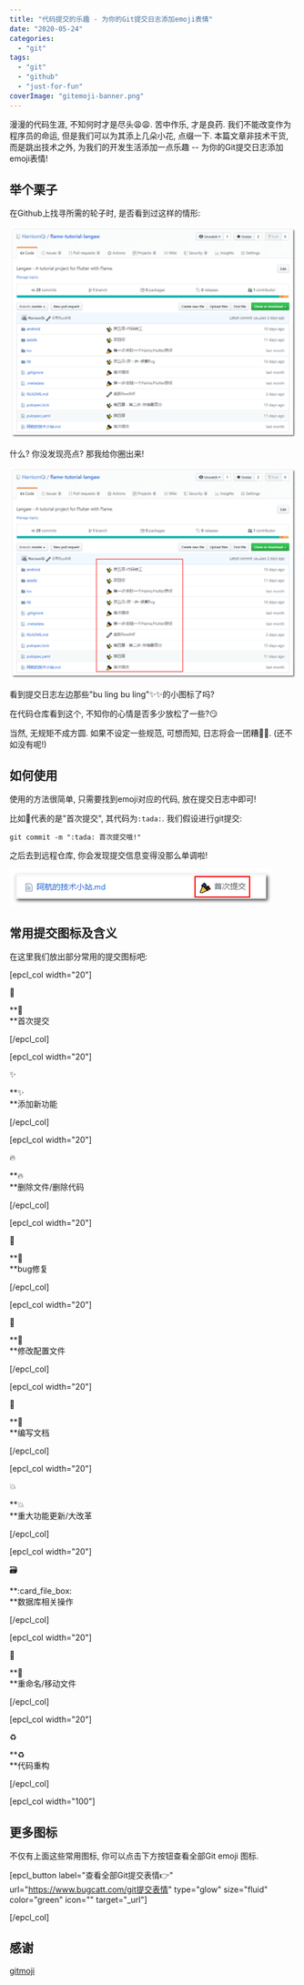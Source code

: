 ```yaml
---
title: "代码提交的乐趣 - 为你的Git提交日志添加emoji表情"
date: "2020-05-24"
categories: 
  - "git"
tags: 
  - "git"
  - "github"
  - "just-for-fun"
coverImage: "gitemoji-banner.png"
---
```


漫漫的代码生涯, 不知何时才是尽头😩😩. 苦中作乐, 才是良药. 我们不能改变作为程序员的命运, 但是我们可以为其添上几朵小花, 点缀一下. 本篇文章非技术干货, 而是跳出技术之外, 为我们的开发生活添加一点乐趣 -- 为你的Git提交日志添加emoji表情!

## 举个栗子

在Github上找寻所需的轮子时, 是否看到过这样的情形:

![](images/Git提交表情-01.png)

什么? 你没发现亮点? 那我给你圈出来!

![](images/Git提交表情-02.png)

看到提交日志左边那些"bu ling bu ling"✨✨的小图标了吗?

在代码仓库看到这个, 不知你的心情是否多少放松了一些?😏

当然, 无规矩不成方圆. 如果不设定一些规范, 可想而知, 日志将会一团糟🤯🤯. (还不如没有呢!)

## 如何使用

使用的方法很简单, 只需要找到emoji对应的代码, 放在提交日志中即可!

比如🎉代表的是"首次提交", 其代码为`:tada:`. 我们假设进行git提交:

```
git commit -m ":tada: 首次提交哦!"
```

之后去到远程仓库, 你会发现提交信息变得没那么单调啦!

![](images/Git提交表情-03.png)

## 常用提交图标及含义

在这里我们放出部分常用的提交图标吧:

\[epcl\_col width="20"\]

🎉

**:tada:  
**首次提交

\[/epcl\_col\]

\[epcl\_col width="20"\]

✨

**:sparkles:  
**添加新功能

\[/epcl\_col\]

\[epcl\_col width="20"\]

🔥

**:fire:  
**删除文件/删除代码

\[/epcl\_col\]

\[epcl\_col width="20"\]

🐛

**:bug:  
**bug修复

\[/epcl\_col\]

\[epcl\_col width="20"\]

🔧

**:wrench:  
**修改配置文件

\[/epcl\_col\]

\[epcl\_col width="20"\]

📝

**:pencil:  
**编写文档

\[/epcl\_col\]

\[epcl\_col width="20"\]

💥

**:boom:  
**重大功能更新/大改革

\[/epcl\_col\]

\[epcl\_col width="20"\]

🗃

**:card\_file\_box:  
**数据库相关操作

\[/epcl\_col\]

\[epcl\_col width="20"\]

🚚

**:truck:  
**重命名/移动文件

\[/epcl\_col\]

\[epcl\_col width="20"\]

♻️

**:recycle:  
**代码重构

\[/epcl\_col\]

\[epcl\_col width="100"\]

## 更多图标

不仅有上面这些常用图标, 你可以点击下方按钮查看全部Git emoji 图标.

\[epcl\_button label="查看全部Git提交表情👉" url="https://www.bugcatt.com/git提交表情" type="glow" size="fluid" color="green" icon="" target="\_url"\]

\[/epcl\_col\]

## 感谢

[gitmoji](https://gitmoji.carloscuesta.me/)
